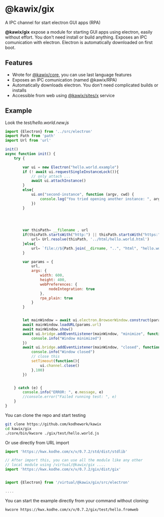 # @kawix/gix

A IPC channel for start electron GUI apps (RPA)

**@kawix/gix** expose a module for starting GUI apps using electron, easily without effort. You don't need install or build anything. Exposes an IPC comunication with electron. Electron is automatically downloaded on first boot. 


## Features 

* Wrote for [@kawix/core](../core), you can use last language features
* Exposes an IPC comunication (named @kawix/RPA)
* Automatically downloads electron. You don't need complicated builds or installs
* Accessible from web using [@kawix/sites/x](../sites/x) service

## Example

Look the *test/hello.world.new.js*

```javascript
import {Electron} from '../src/electron'
import Path from 'path'
import Url from 'url'

init()
async function init() {
	try {

		var ui = new Electron("hello.world.example")
		if (! await ui.requestSingleInstanceLock()){
			// only attach ...
			await ui.attachInstance()
		}
		else{
			ui.on("second-instance", function (argv, cwd) {
				console.log("You tried opening another instance: ", argv, cwd)
			})
		}

		
		

		var thisPath= __filename , url
		if(thisPath.startsWith("http:") || thisPath.startsWith("https:")){
			url= Url.resolve(thisPath, '../html/hello.world.html')
		}else{
			url= `file://${Path.join(__dirname, "..", "html", "hello.world.html")}`
		}

		var params = {
			url,
			args: {
				width: 600,
				height: 400,
				webPreferences: {
					nodeIntegration: true
				},
				rpa_plain: true
			}
		}


		let mainWindow = await ui.electron.BrowserWindow.construct(params.args)
		await mainWindow.loadURL(params.url)
		await mainWindow.show()		
		await ui.bridge.addEventListener(mainWindow, "minimize", function () {
			console.info("Window minimized")
		})
		await ui.bridge.addEventListener(mainWindow, "closed", function () {
			console.info("Window closed")
			// close this 
			setTimeout(function(){
				ui.channel.close()
			},100)
		})


	} catch (e) {
		console.info("ERROR: ", e.message, e)
		//console.error("Failed running test: ", e)
	}
}
``` 




You can clone the repo and start testing 

```bash 
git clone https://github.com/kodhework/kawix
cd kawix/gix
./core/bin/kwcore ./gix/test/hello.world.js
```

Or use directly from URL import 

```javascript 
import 'https://kwx.kodhe.com/x/v/0.7.2/std/dist/stdlib'

// After import this, you can use all the module like any other 
// local module using /virtual/@kawix/gix ....
import 'https://kwx.kodhe.com/x/v/0.7.2/gix/dist/gix'


import {Electron} from '/virtual/@kawix/gix/src/electron'

....
```

You can start the example directly from your command without cloning: 

```bash 
kwcore https://kwx.kodhe.com/x/v/0.7.2/gix/test/hello.fromweb
```

